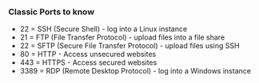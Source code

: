 ### Classic Ports to know

- 22 = SSH (Secure Shell) - log into a Linux instance
- 21 = FTP (File Transfer Protocol) - upload files into a file share
- 22 = SFTP (Secure File Transfer Protocol) - upload files using SSH
- 80 = HTTP - Access unsecured websites
- 443 = HTTPS - Access secured websites
- 3389 = RDP (Remote Desktop Protocol) - log into a Windows instance
  